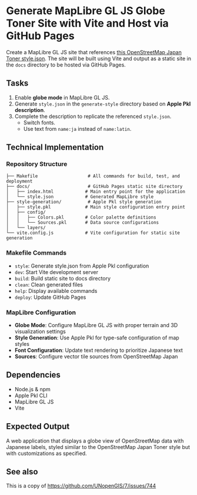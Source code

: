 # Generate MapLibre GL JS Globe Toner Site with Vite and Host via GitHub Pages

Create a MapLibre GL JS site that references [this OpenStreetMap Japan Toner style.json](https://tile.openstreetmap.jp/styles/maptiler-toner-en/style.json). The site will be built using Vite and output as a static site in the `docs` directory to be hosted via GitHub Pages.

## Tasks

1. Enable **globe mode** in MapLibre GL JS.
2. Generate `style.json` in the `generate-style` directory based on **Apple Pkl description**.
3. Complete the description to replicate the referenced `style.json`.
   - Switch fonts.
   - Use text from `name:ja` instead of `name:latin`.

## Technical Implementation

### Repository Structure
```
├── Makefile                   # All commands for build, test, and deployment
├── docs/                      # GitHub Pages static site directory
│   ├── index.html            # Main entry point for the application
│   └── style.json            # Generated MapLibre style 
├── style-generation/          # Apple Pkl style generation
│   ├── style.pkl             # Main style configuration entry point
│   ├── config/
│   │   ├── Colors.pkl        # Color palette definitions
│   │   └── Sources.pkl       # Data source configurations
│   └── layers/
└── vite.config.js            # Vite configuration for static site generation
```

### Makefile Commands
- `style`: Generate style.json from Apple Pkl configuration
- `dev`: Start Vite development server
- `build`: Build static site to docs directory
- `clean`: Clean generated files
- `help`: Display available commands
- `deploy`: Update GitHub Pages

### MapLibre Configuration
- **Globe Mode**: Configure MapLibre GL JS with proper terrain and 3D visualization settings
- **Style Generation**: Use Apple Pkl for type-safe configuration of map styles
- **Font Configuration**: Update text rendering to prioritize Japanese text
- **Sources**: Configure vector tile sources from OpenStreetMap Japan

## Dependencies
- Node.js & npm
- Apple Pkl CLI
- MapLibre GL JS
- Vite

## Expected Output
A web application that displays a globe view of OpenStreetMap data with Japanese labels, styled similar to the OpenStreetMap Japan Toner style but with customizations as specified.

## See also
This is a copy of https://github.com/UNopenGIS/7/issues/744
